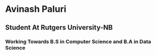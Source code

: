 # Avinash Paluri
## Student At Rutgers University-NB
### Working Towards B.S in Computer Science and B.A in Data Science
